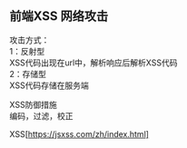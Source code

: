## 前端XSS 网络攻击  
攻击方式：  
1：反射型  
XSS代码出现在url中，解析响应后解析XSS代码  
2：存储型  
XSS代码存储在服务端  
  
XSS防御措施  
编码，过滤，校正

XSS[https://jsxss.com/zh/index.html]
